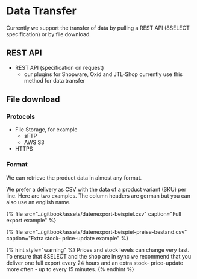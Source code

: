 # Data Transfer

Currently we support the transfer of data by pulling a REST API \(8SELECT specification\) or by file download.

## REST API

* REST API \(specification on request\)
  * our plugins for Shopware, Oxid and JTL-Shop currently use this method for data transfer

## File download

### Protocols

* File Storage, for example
  * sFTP
  * AWS S3
* HTTPS

### Format

We can retrieve the product data in almost any format. 

We prefer a delivery as CSV with the data of a product variant \(SKU\) per line. Here are two examples. The column headers are german but you can also use an english name.

{% file src="../.gitbook/assets/datenexport-beispiel.csv" caption="Full export example" %}

{% file src="../.gitbook/assets/datenexport-beispiel-preise-bestand.csv" caption="Extra stock- price-update example" %}

{% hint style="warning" %}
Prices and stock levels can change very fast. To ensure that 8SELECT and the shop are in sync we recommend that you deliver one full export every 24 hours and an extra stock- price-update more often - up to every 15 minutes.
{% endhint %}

